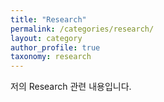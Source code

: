 ```yaml
---
title: "Research"
permalink: /categories/research/
layout: category
author_profile: true
taxonomy: research
---
```


저의 Research 관련 내용입니다.
